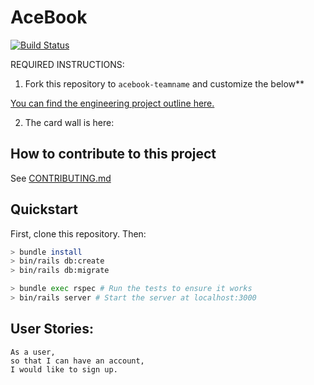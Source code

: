 # AceBook

[![Build Status](https://travis-ci.org/stuartpet/acebook-steam.svg?branch=master)](https://travis-ci.org/stuartpet/acebook-steam)

REQUIRED INSTRUCTIONS:

1. Fork this repository to `acebook-teamname` and customize
the below**

[You can find the engineering project outline here.](https://github.com/makersacademy/course/tree/master/engineering_projects/rails)

2. The card wall is here: <please update>

## How to contribute to this project
See [CONTRIBUTING.md](CONTRIBUTING.md)

## Quickstart

First, clone this repository. Then:

```bash
> bundle install
> bin/rails db:create
> bin/rails db:migrate

> bundle exec rspec # Run the tests to ensure it works
> bin/rails server # Start the server at localhost:3000
```

## User Stories:

```
As a user,
so that I can have an account,
I would like to sign up.
```
